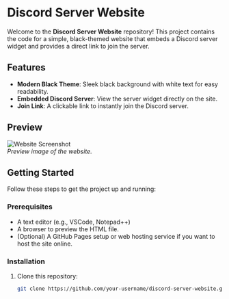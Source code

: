 # Discord Server Website  

Welcome to the **Discord Server Website** repository! This project contains the code for a simple, black-themed website that embeds a Discord server widget and provides a direct link to join the server.  

## Features  
- **Modern Black Theme**: Sleek black background with white text for easy readability.  
- **Embedded Discord Server**: View the server widget directly on the site.  
- **Join Link**: A clickable link to instantly join the Discord server.  

## Preview  
![Website Screenshot](https://via.placeholder.com/800x400.png?text=Website+Preview)  
*Preview image of the website.*  

## Getting Started  

Follow these steps to get the project up and running:  

### Prerequisites  
- A text editor (e.g., VSCode, Notepad++)  
- A browser to preview the HTML file.  
- (Optional) A GitHub Pages setup or web hosting service if you want to host the site online.  

### Installation  
1. Clone this repository:  
   ```bash  
   git clone https://github.com/your-username/discord-server-website.git  
